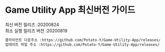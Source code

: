 # Game Utility App 최신버전 가이드

최신 버전 릴리즈 :20200824<br>
최소 실행 릴리즈 버전 :20200819<br>
```txt
클라이언트 다운주소 :https://github.com/Potato-Y/Game-Utility-App/releases/download/v1.4.1/UpdateClient.exe입니다.
업데이트 파일 주소 :https://github.com/Potato-Y/Game-Utility-App/releases/download/v1.5.5/Game.Utility.App.exe입니다.
```
